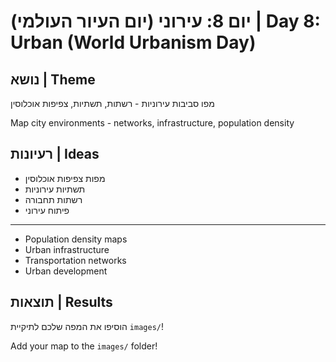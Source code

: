# יום 8: עירוני (יום העיור העולמי) | Day 8: Urban (World Urbanism Day)

## נושא | Theme
מפו סביבות עירוניות - רשתות, תשתיות, צפיפות אוכלוסין

Map city environments - networks, infrastructure, population density

## רעיונות | Ideas
- מפות צפיפות אוכלוסין
- תשתיות עירוניות
- רשתות תחבורה
- פיתוח עירוני

---

- Population density maps
- Urban infrastructure
- Transportation networks
- Urban development

## תוצאות | Results
הוסיפו את המפה שלכם לתיקיית `images/`!

Add your map to the `images/` folder!
